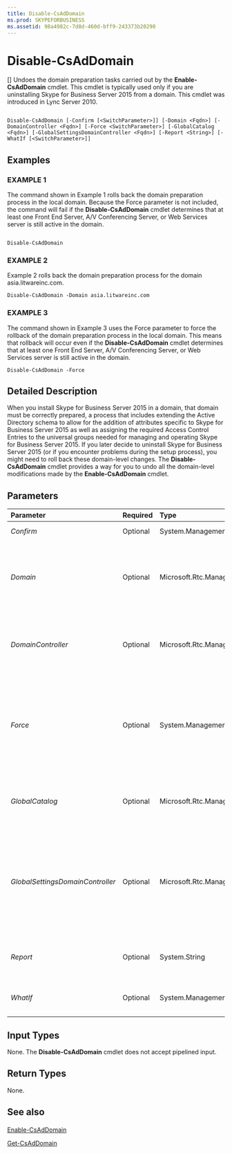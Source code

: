 ```yaml
---
title: Disable-CsAdDomain
ms.prod: SKYPEFORBUSINESS
ms.assetid: 98a4982c-7d8d-460d-bff9-243373b20290
---
```



# Disable-CsAdDomain
[]
Undoes the domain preparation tasks carried out by the **Enable-CsAdDomain** cmdlet. This cmdlet is typically used only if you are uninstalling Skype for Business Server 2015 from a domain. This cmdlet was introduced in Lync Server 2010.
  
    
    


```

Disable-CsAdDomain [-Confirm [<SwitchParameter>]] [-Domain <Fqdn>] [-DomainController <Fqdn>] [-Force <SwitchParameter>] [-GlobalCatalog <Fqdn>] [-GlobalSettingsDomainController <Fqdn>] [-Report <String>] [-WhatIf [<SwitchParameter>]]

```


## Examples


  
    
    

### EXAMPLE 1

The command shown in Example 1 rolls back the domain preparation process in the local domain. Because the Force parameter is not included, the command will fail if the **Disable-CsAdDomain** cmdlet determines that at least one Front End Server, A/V Conferencing Server, or Web Services server is still active in the domain.
  
    
    

```

Disable-CsAdDomain
```


### EXAMPLE 2

Example 2 rolls back the domain preparation process for the domain asia.litwareinc.com.
  
    
    

```
Disable-CsAdDomain -Domain asia.litwareinc.com
```


### EXAMPLE 3

The command shown in Example 3 uses the Force parameter to force the rollback of the domain preparation process in the local domain. This means that rollback will occur even if the **Disable-CsAdDomain** cmdlet determines that at least one Front End Server, A/V Conferencing Server, or Web Services server is still active in the domain.
  
    
    

```
Disable-CsAdDomain -Force
```


## Detailed Description

When you install Skype for Business Server 2015 in a domain, that domain must be correctly prepared, a process that includes extending the Active Directory schema to allow for the addition of attributes specific to Skype for Business Server 2015 as well as assigning the required Access Control Entries to the universal groups needed for managing and operating Skype for Business Server 2015. If you later decide to uninstall Skype for Business Server 2015 (or if you encounter problems during the setup process), you might need to roll back these domain-level changes. The **Disable-CsAdDomain** cmdlet provides a way for you to undo all the domain-level modifications made by the **Enable-CsAdDomain** cmdlet.
  
    
    

## Parameters



|**Parameter**|**Required**|**Type**|**Description**|
|:-----|:-----|:-----|:-----|
| _Confirm_ <br/> |Optional  <br/> |System.Management.Automation.SwitchParameter  <br/> |Prompts you for confirmation before executing the command.  <br/> |
| _Domain_ <br/> |Optional  <br/> |Microsoft.Rtc.Management.Deploy.Fqdn  <br/> |Fully qualified domain name (FQDN) of the domain where domain preparation should be rolled back (for example,  `-Domain asia.litwareinc.com`). If this parameter is not included, rollback will take place on the local domain.  <br/> |
| _DomainController_ <br/> |Optional  <br/> |Microsoft.Rtc.Management.Deploy.Fqdn  <br/> |Enables administrators to specify the FQDN of the domain controller to be used when running **Disable-CsAdDomain**. If not specified, the cmdlet will use the first available domain controller. <br/> |
| _Force_ <br/> |Optional  <br/> |System.Management.Automation.SwitchParameter  <br/> |If present rollback will occur even if the **Disable-CsAdDomain** cmdlet determines that at least one Front End, conferencing, or Web Services server is still active in the domain. If not present then the command will fail if a Front End, Conferencing, or Web Services server is still active in the domain. <br/> |
| _GlobalCatalog_ <br/> |Optional  <br/> |Microsoft.Rtc.Management.Deploy.Fqdn  <br/> |FQDN of a global catalog server in your domain. This parameter is not required if you are running the **Disable-CsAdDomain** cmdlet on a computer with an account in your domain. <br/> |
| _GlobalSettingsDomainController_ <br/> |Optional  <br/> |Microsoft.Rtc.Management.Deploy.Fqdn  <br/> |FQDN of a domain controller where global settings are stored. If global settings are stored in the System container in Active Directory Domain Services this parameter must point to the root domain controller. If global settings are stored in the Configuration container, then any domain controller can be used and this parameter can be omitted.  <br/> |
| _Report_ <br/> |Optional  <br/> |System.String  <br/> |Enables you to specify a file path for the log file created when the cmdlet runs. For example:  `-Report "C:\\Logs\\DisableDomain.html"` <br/> |
| _WhatIf_ <br/> |Optional  <br/> |System.Management.Automation.SwitchParameter  <br/> |Describes what would happen if you executed the command without actually executing the command.  <br/> |
   

## Input Types

None. The **Disable-CsAdDomain** cmdlet does not accept pipelined input.
  
    
    

## Return Types

None. 
  
    
    

## See also


#### 


  
    
    
 [Enable-CsAdDomain](enable-csaddomain.md)
  
    
    
 [Get-CsAdDomain](get-csaddomain.md)
